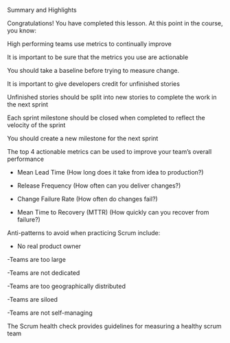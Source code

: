Summary and Highlights

Congratulations! You have completed this lesson. At this point in the course, you know:  

High performing teams use metrics to continually improve 

It is important to be sure that the metrics you use are actionable 

You should take a baseline before trying to measure change.

It is important to give developers credit for unfinished stories 

Unfinished stories should be split into new stories to complete the work in the next sprint 

Each sprint milestone should be closed when completed to reflect the velocity of the sprint 

You should create a new milestone for the next sprint

The top 4 actionable metrics can be used to improve your team’s overall performance

- Mean Lead Time (How long does it take from idea to production?) 

- Release Frequency (How often can you deliver changes?) 

- Change Failure Rate (How often do changes fail?) 

- Mean Time to Recovery (MTTR) (How quickly can you recover from failure?) 

Anti-patterns to avoid when practicing Scrum include:

- No real product owner

-Teams are too large

-Teams are not dedicated

-Teams are too geographically distributed

-Teams are siloed

-Teams are not self-managing

The Scrum health check provides guidelines for measuring a healthy scrum team